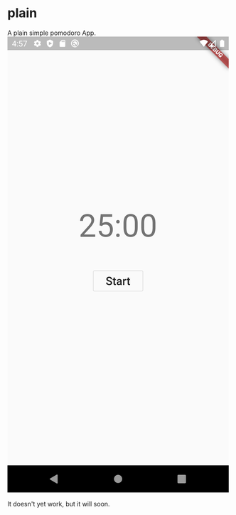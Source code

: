 # plain

A plain simple pomodoro App.
![screenshot](screenshot.png)

It doesn't yet work, but it will soon.

